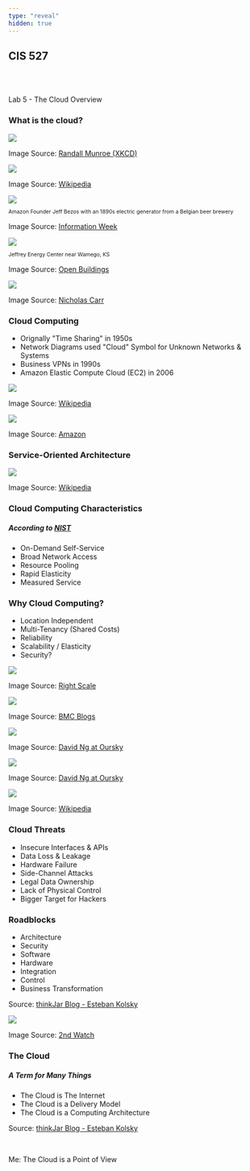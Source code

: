 ```yaml
---
type: "reveal"
hidden: true
---
```

<section>
	<h2>CIS 527</h2><br><br><p>Lab 5 - The Cloud Overview</p>
</section>
<section>
	<h3>What is the cloud?</h3>
</section>
<section>
	<img class="stretch plain" src="/images/cloud_xkcd.png">
	<p class="imagecredit">Image Source: <a href="https://xkcd.com/908/">Randall Munroe (XKCD)</a></p>
</section>
<section>
	<img class="stretch plain" src="/images/cloud_wiki.png">
	<p class="imagecredit">Image Source: <a href="http://en.wikipedia.org/wiki/Cloud_computing">Wikipedia</a></p>
</section>
<section>
	<img class="stretch plain" src="/images/bezos_infoweek.jpg">
	<p style="font-size: .75em">Amazon Founder Jeff Bezos with an 1890s electric generator from a Belgian beer brewery</p>
	<p class="imagecredit">Image Source: <a href="http://www.informationweek.com/software/information-management/the-cloud-electric-generator-analogy/d/d-id/1075830?">Information Week</a></p>
</section>
<section>
	<img class="stretch plain" src="/images/jeffrey_openbuilding.jpg">
	<p style="font-size: .75em">Jeffrey Energy Center near Wamego, KS</p>
	<p class="imagecredit">Image Source: <a href="http://openbuildings.com/buildings/jeffrey-energy-center-profile-19472#!buildings-media/0">Open Buildings</a></p>
</section>
<section>
	<img class="stretch plain" src="/images/bigswitch_carr.jpg">
	<p class="imagecredit">Image Source: <a href="http://www.nicholascarr.com/?page_id=21/">Nicholas Carr</a></p>
</section>
<section>
	<h3>Cloud Computing</h3>
	<ul>
		<li>Orignally "Time Sharing" in 1950s</li>
		<li>Network Diagrams used "Cloud" Symbol for Unknown Networks & Systems</li>
		<li>Business VPNs in 1990s</li>
		<li>Amazon Elastic Compute Cloud (EC2) in 2006</li>
	</ul>
</section>
<section>
	<img class="stretch plain" src="/images/vpn_wiki.png">
	<p class="imagecredit">Image Source: <a href="http://en.wikipedia.org/wiki/Virtual_private_network">Wikipedia</a></p>
</section>
<section>
	<img class="stretch plain" src="/images/aws_amazon.gif">
	<p class="imagecredit">Image Source: <a href="https://aws.amazon.com/blogs/aws/lots-of-bits/">Amazon</a></p>
</section>
<section>
	<h3>Service-Oriented Architecture</h3>
	<img class="stretch plain" src="/images/soa_wiki.png">
	<p class="imagecredit">Image Source: <a href="http://en.wikipedia.org/wiki/Service-oriented_architecture">Wikipedia</a></p>
</section>
<section>
	<h3>Cloud Computing Characteristics</h3>
	<h5>According to <a href="https://csrc.nist.gov/publications/detail/sp/800-145/final">NIST</a></h5>
	<ul>
		<li>On-Demand Self-Service</li>
		<li>Broad Network Access</li>
		<li>Resource Pooling</li>
		<li>Rapid Elasticity</li>
		<li>Measured Service</li>
	</ul>
</section>
<section>
	<h3>Why Cloud Computing?</h3>
	<ul>
		<li>Location Independent</li>
		<li>Multi-Tenancy (Shared Costs)</li>
		<li>Reliability</li>
		<li>Scalability / Elasticity</li>
		<li>Security?</li>
	</ul>
</section>
<section>
	<img class="stretch plain" src="/images/animoto_rightscale.gif">
	<p class="imagecredit">Image Source: <a href="http://www.rightscale.com/blog/enterprise-cloud-strategies/animotos-facebook-scale">Right Scale</a></p>
</section>
<section>
	<img class="stretch plain" src="/images/iaas-paas-saas-bmc.jpg">
	<p class="imagecredit">Image Source: <a href="https://www.bmc.com/blogs/saas-vs-paas-vs-iaas-whats-the-difference-and-how-to-choose/">BMC Blogs</a></p>
</section>
<section>
	<img class="stretch plain" src="/images/paas-old-oursky.jpg">
	<p class="imagecredit">Image Source: <a href="https://m.oursky.com/saas-paas-and-iaas-explained-in-one-graphic-d56c3e6f4606">David Ng at Oursky</a></p>
</section>
<section>
	<img class="stretch plain" src="/images/paas-new-oursky.png">
	<p class="imagecredit">Image Source: <a href="https://m.oursky.com/saas-paas-and-iaas-explained-in-one-graphic-d56c3e6f4606">David Ng at Oursky</a></p>
</section>
<section>
	<img class="stretch plain" src="/images/deploy_wiki.png">
	<p class="imagecredit">Image Source: <a href="http://en.wikipedia.org/wiki/Cloud_computing">Wikipedia</a></p>
</section>
<section>
	<h3>Cloud Threats</h3>
	<ul>
		<li>Insecure Interfaces & APIs</li>
		<li>Data Loss & Leakage</li>
		<li>Hardware Failure</li>
		<li>Side-Channel Attacks</li>
		<li>Legal Data Ownership</li>
		<li>Lack of Physical Control</li>
		<li>Bigger Target for Hackers</li>
	</ul>
</section>
<section>
	<h3>Roadblocks</h3>
	<ul>
		<li>Architecture</li>
		<li>Security</li>
		<li>Software</li>
		<li>Hardware</li>
		<li>Integration</li>
		<li>Control</li>
		<li>Business Transformation</li>
	</ul>
	<p class="imagecredit">Source: <a href="http://estebankolsky.com/2015/11/10/">thinkJar Blog - Esteban Kolsky</a></p>
</section>
<section>
	<img class="stretch plain" src="/images/infographic.png">
	<p class="imagecredit">Image Source: <a href="http://2ndwatch.com/blog/cloud-forecast-2015-skills-security-and-public-cloud-tools-in-demand/">2nd Watch</a></p>
</section>
<section>
	<h3>The Cloud</h3>
	<h5>A Term for Many Things</h5>
	<ul>
		<li>The Cloud is The Internet</li>
		<li>The Cloud is a Delivery Model</li>
		<li>The Cloud is a Computing Architecture</li>
	</ul>
	<p class="imagecredit">Source: <a href="http://estebankolsky.com/2015/10/27/">thinkJar Blog - Esteban Kolsky</a></p>
	<br>
	<p class="fragment">Me: The Cloud is a Point of View</p>
</section>
